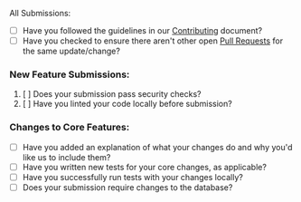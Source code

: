 All Submissions:

- [ ] Have you followed the guidelines in our [Contributing](../../CONTRIBUTING.md) document?
- [ ] Have you checked to ensure there aren't other open [Pull Requests](../../../pulls) for the same update/change?

### New Feature Submissions:

1. [ ] Does your submission pass security checks?
2. [ ] Have you linted your code locally before submission?

### Changes to Core Features:

- [ ] Have you added an explanation of what your changes do and why you'd like us to include them?
- [ ] Have you written new tests for your core changes, as applicable?
- [ ] Have you successfully run tests with your changes locally?
- [ ] Does your submission require changes to the database?
